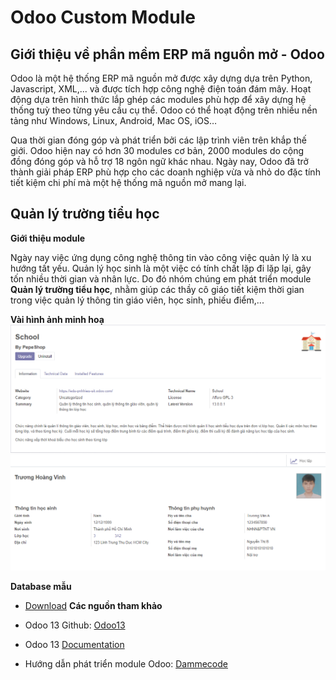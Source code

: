 
# Odoo Custom Module
## Giới thiệu về phần mềm ERP mã nguồn mở - Odoo

Odoo là một hệ thống ERP mã nguồn mở được xây dựng dựa trên Python, Javascript, XML,... và được tích hợp  công nghệ điện toán đám mây. Hoạt động dựa trên hình thức lắp ghép các modules phù hợp để xây dựng hệ thống tuỳ theo từng yêu cầu cụ thể. Odoo có thể hoạt động trên nhiều nền tảng như Windows, Linux, Android, Mac OS, iOS…

Qua thời gian đóng góp và phát triển bởi các lập trình viên trên khắp thế giới. Odoo hiện nay có hơn 30 modules cơ bản, 2000 modules do cộng đồng đóng góp và hỗ trợ 18 ngôn ngữ khác nhau. Ngày nay, Odoo đã trở thành giải pháp ERP phù hợp cho các doanh nghiệp vừa và nhỏ do đặc tính tiết kiệm chi phí mà một hệ thống mã nguồn mở mang lại.


## Quản lý trường tiểu học

**Giới thiệu module**

Ngày nay việc ứng dụng công nghệ thông tin vào công việc quản lý là xu hướng tất yếu. 
Quản lý học sinh là một việc có tính chất lặp đi lặp lại, gây tốn nhiều thời gian và nhân lực.
Do đó nhóm chúng em phát triển module **Quản lý trường tiểu học**, nhằm giúp các thầy cô giáo tiết kiệm thời gian trong việc quản lý thông tin giáo viên, học sinh, phiếu điểm,...

**Vài hình ảnh minh hoạ**
 ![Module Info](/screenshots/module_information.PNG)
 ![Student Info](/screenshots/student_information.PNG)


**Database mẫu**

* [Download](/database/UIT_2020-07-22_15-14-45.zip)
**Các nguồn tham khảo**

* Odoo 13 Github: [Odoo13](https://github.com/odoo/odoo)

* Odoo 13 [Documentation](https://www.odoo.com/documentation/13.0/howtos/backend.html)

* Hướng dẫn phát triển module Odoo: [Dammecode](https://dammecode.wordpress.com/2018/07/28/odoo/)